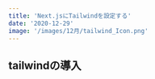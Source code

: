 ```yaml
---
title: 'Next.jsにTailwindを設定する'
date: '2020-12-29'
image: '/images/12月/tailwind_Icon.png'
---
```



## tailwindの導入

